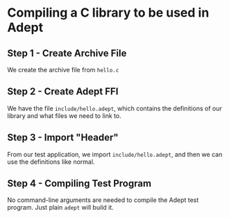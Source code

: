 # Compiling a C library to be used in Adept
## Step 1 - Create Archive File

We create the archive file from `hello.c`

## Step 2 - Create Adept FFI

We have the file `include/hello.adept`, which contains the definitions of our library and what files we need to link to.

##  Step 3 - Import "Header"

From our test application, we import `include/hello.adept`, and then we can use the definitions like normal.

## Step 4 - Compiling Test Program

No command-line arguments are needed to compile the Adept test program. Just plain `adept` will build it.

